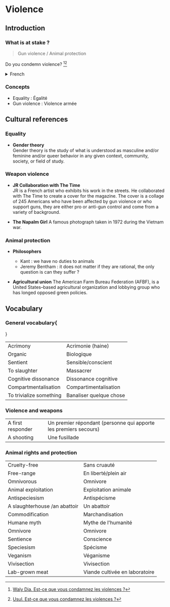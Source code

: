 # Violence

## Introduction

### What is at stake ?

> Gun violence / Animal protection

Do you condemn violence? [^1][^2]
<details>
<summary>French</summary>

Est-ce que vous condamnez les violences ?

</details>

### Concepts

* Equality : Égalité
* Gun violence : Violence armée

## Cultural references

### Equality

* **Gender theory**  
Gender theory is the study of what is understood as masculine and/or feminine and/or queer behavior in any given context, community, society, or field of study.

### Weapon violence

* **JR Collaboration with The Time**  
JR is a French artist who exhibits his work in the streets. He collaborated with The Time to create a cover for the magazine. The cover is a collage of 245 Americans who have been affected by gun violence or who support guns, they are either pro or anti-gun control and come from a variety of background.

* **The Napalm Girl**
A famous photograph taken in 1972 during the Vietnam war.

### Animal protection

* **Philosophers**
    * Kant : we have no duties to animals
    * Jeremy Bentham : it does not matter if they are rational, the only question is can they suffer ?

* **Agricultural union**
The American Farm Bureau Federation (AFBF), is a United States–based agricultural organization and lobbying group who has longed opposed green policies.

## Vocabulary

### General vocabulary{
    
}

|                         |                         |
| ----------------------- | ----------------------- |
| Acrimony                | Acrimonie (haine)       |
| Organic                 | Biologique              |
| Sentient                | Sensible/conscient      |
| To slaughter            | Massacrer               |
| Cognitive dissonance    | Dissonance cognitive    |
| Compartmentalisation    | Compartimentalisation   |
| To trivialize something | Banaliser quelque chose |

### Violence and weapons

|                   |                                                                  |
| ----------------- | ---------------------------------------------------------------- |
| A first responder | Un premier répondant (personne qui apporte les premiers secours) |
| A shooting        | Une fusillade                                                    |

### Animal rights and protection

|                               |                                |
| ----------------------------- | ------------------------------ |
| Cruelty-free                  | Sans cruauté                   |
| Free-range                    | En liberté/plein air           |
| Omnivorous                    | Omnivore                       |
| Animal exploitation           | Exploitation animale           |
| Antispeciesism                | Antispécisme                   |
| A slaughterhouse /an abattoir | Un abattoir                    |
| Commodification               | Marchandisation                |
| Humane myth                   | Mythe de l'humanité            |
| Omnivore                      | Omnivore                       |
| Sentience                     | Conscience                     |
| Speciesism                    | Spécisme                       |
| Veganism                      | Véganisme                      |
| Vivisection                   | Vivisection                    |
| Lab-grown meat                | Viande cultivée en laboratoire |

[^1]: [Waly Dia. Est-ce que vous condamnez les violences ?](https://www.radiofrance.fr/franceinter/podcasts/la-chronique-de-waly-dia/la-chronique-de-waly-dia-du-lundi-20-mars-2023-2323931)
[^2]: [Usul. Est-ce que vous condamnez les violences ?](https://www.youtube.com/watch?v=L6OW3C-Y3fU)
